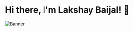 # Hi there, I'm Lakshay Baijal! 👋
![Banner](https://mma.prnewswire.com/media/1900509/IIITH_Logo.jpg?p=twitter)
